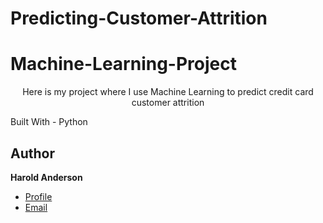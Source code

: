 # Predicting-Customer-Attrition
# Machine-Learning-Project
<p align="Center">Here is my project where I use Machine Learning to predict credit card customer attrition<p/>
Built With
- Python

## Author

**Harold Anderson**

- [Profile](https://github.com/duskybadger)
- [Email](mailto:harold8041@yahoo.com)
